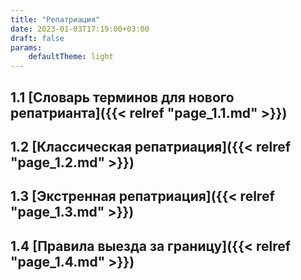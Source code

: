 ```yaml
---
title: "Репатриация"
date: 2023-01-03T17:19:00+03:00
draft: false
params: 
    defaultTheme: light   
---
```

## 1.1 [Словарь терминов для нового репатрианта]({{< relref "page_1.1.md" >}})
## 1.2 [Классическая репатриация]({{< relref "page_1.2.md" >}})
## 1.3 [Экстренная репатриация]({{< relref "page_1.3.md" >}})
## 1.4 [Правила выезда за границу]({{< relref "page_1.4.md" >}})